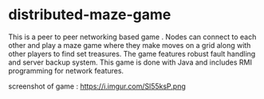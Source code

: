 # distributed-maze-game

This is a peer to peer networking based game . Nodes can connect to each other and play a maze game where they make moves on a grid along with other players to find set treasures. The game features robust fault handling and server backup system. This game is done with Java and includes RMI programming for network features.

screenshot of game : https://i.imgur.com/Sl55ksP.png
